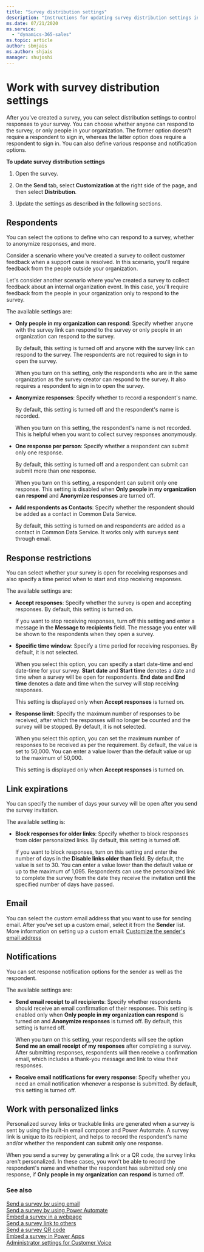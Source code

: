 ```yaml
---
title: "Survey distribution settings"
description: "Instructions for updating survey distribution settings in Customer Voice to control who can respond to your survey and other survey response options"
ms.date: 07/21/2020
ms.service:
  - "dynamics-365-sales"
ms.topic: article
author: sbmjais
ms.author: shjais
manager: shujoshi
---
```


# Work with survey distribution settings

After you've created a survey, you can select distribution settings to control responses to your survey. You can choose whether anyone can respond to the survey, or only people in your organization. The former option doesn't require a respondent to sign in, whereas the latter option does require a respondent to sign in. You can also define various response and notification options.

**To update survey distribution settings**

1. Open the survey.

2. On the **Send** tab, select **Customization** at the right side of the page, and then select **Distribution**.

3. Update the settings as described in the following sections.

## Respondents

You can select the options to define who can respond to a survey, whether to anonymize responses, and more.

Consider a scenario where you've created a survey to collect customer feedback when a support case is resolved. In this scenario, you'll require feedback from the people outside your organization.

Let's consider another scenario where you've created a survey to collect feedback about an internal organization event. In this case, you'll require feedback from the people in your organization only to respond to the survey.

The available settings are:

- **Only people in my organization can respond**: Specify whether anyone with the survey link can respond to the survey or only people in an organization can respond to the survey.
    
    By default, this setting is turned off and anyone with the survey link can respond to the survey. The respondents are not required to sign in to open the survey.

    When you turn on this setting, only the respondents who are in the same organization as the survey creator can respond to the survey. It also requires a respondent to sign in to open the survey.

- **Anonymize responses**: Specify whether to record a respondent's name.

    By default, this setting is turned off and the respondent's name is recorded.
    
    When you turn on this setting, the respondent's name is not recorded. This is helpful when you want to collect survey responses anonymously.

- **One response per person**: Specify whether a respondent can submit only one response.

    By default, this setting is turned off and a respondent can submit can submit more than one response. 
    
    When you turn on this setting, a respondent can submit only one response. This setting is disabled when **Only people in my organization can respond** and **Anonymize responses** are turned off.

- **Add respondents as Contacts**: Specify whether the respondent should be added as a contact in Common Data Service.

    By default, this setting is turned on and respondents are added as a contact in Common Data Service. It works only with surveys sent through email.

## Response restrictions

You can select whether your survey is open for receiving responses and also specify a time period when to start and stop receiving responses.

The available settings are:

- **Accept responses**: Specify whether the survey is open and accepting responses. By default, this setting is turned on.

    If you want to stop receiving responses, turn off this setting and enter a message in the **Message to recipients** field. The message you enter will be shown to the respondents when they open a survey.

- **Specific time window**: Specify a time period for receiving responses. By default, it is not selected.

    When you select this option, you can specify a start date-time and end date-time for your survey. **Start date** and **Start time** denotes a date and time when a survey will be open for respondents. **End date** and **End time** denotes a date and time when the survey will stop receiving responses.
    
    This setting is displayed only when **Accept responses** is turned on. 

- **Response limit**: Specify the maximum number of responses to be received, after which the responses will no longer be counted and the survey will be stopped. By default, it is not selected.

    When you select this option, you can set the maximum number of responses to be received as per the requirement. By default, the value is set to 50,000. You can enter a value lower than the default value or up to the maximum of 50,000.

    This setting is displayed only when **Accept responses** is turned on.

## Link expirations

You can specify the number of days your survey will be open after you send the survey invitation.

The available setting is:

- **Block responses for older links**: Specify whether to block responses from older personalized links. By default, this setting is turned off.

    If you want to block responses, turn on this setting and enter the number of days in the **Disable links older than** field. By default, the value is set to 30. You can enter a value lower than the default value or up to the maximum of 1,095. Respondents can use the personalized link to complete the survey from the date they receive the invitation until the specified number of days have passed.

## Email

You can select the custom email address that you want to use for sending email. After you've set up a custom email, select it from the **Sender** list. More information on setting up a custom email: [Customize the sender's email address](send-survey-email#customize-the-senders-email-address)

## Notifications

You can set response notification options for the sender as well as the respondent.

The available settings are:

- **Send email receipt to all recipients**: Specify whether respondents should receive an email confirmation of their responses. This setting is enabled only when **Only people in my organization can respond** is turned on and **Anonymize responses** is turned off. By default, this setting is turned off.

    When you turn on this setting, your respondents will see the option **Send me an email receipt of my responses** after completing a survey. After submitting responses, respondents will then receive a confirmation email, which includes a thank-you message and link to view their responses.

- **Receive email notifications for every response**: Specify whether you need an email notification whenever a response is submitted. By default, this setting is turned off.

## Work with personalized links

Personalized survey links or trackable links are generated when a survey is sent by using the built-in email composer and Power Automate. A survey link is unique to its recipient, and helps to record the respondent's name and/or whether the respondent can submit only one response.

When you send a survey by generating a link or a QR code, the survey links aren't personalized. In these cases, you won't be able to record the respondent's name and whether the respondent has submitted only one response, if **Only people in my organization can respond** is turned off.

### See also

[Send a survey by using email](send-survey-email.md)<br>
[Send a survey by using Power Automate](send-survey-flow.md)<br>
[Embed a survey in a webpage](embed-web-page.md)<br>
[Send a survey link to others](send-survey-link.md)<br>
[Send a survey QR code](send-survey-qrcode.md)<br>
[Embed a survey in Power Apps](embed-survey-powerapps.md)<br>
[Administrator settings for Customer Voice](admin-settings.md)